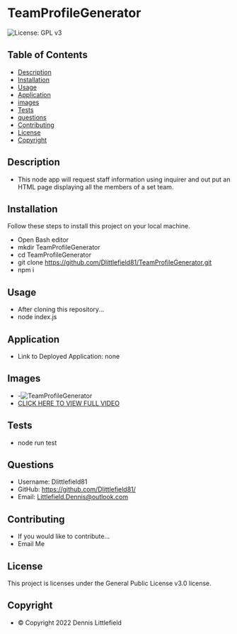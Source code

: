 
# TeamProfileGenerator
![License: GPL v3](https://img.shields.io/badge/License-GPLv3-blue.svg)


## Table of Contents
- [Description](#description)
- [Installation](#installation)
- [Usage](#usage)
- [Application](#application)
- [images](#images)
- [Tests](#tests)
- [questions](#questions)
- [Contributing](#contributing)
- [License](#license)
- [Copyright](#copyright)


## Description
- This node app will request staff information using inquirer and out put an HTML page displaying all the members of a set team.


## Installation
Follow these steps to install this project on your local machine.
- Open Bash editor
- mkdir TeamProfileGenerator
- cd TeamProfileGenerator
- git clone https://github.com/Dlittlefield81/TeamProfileGenerator.git
- npm i


## Usage
- After cloning this repository...
- node index.js


## Application
- Link to Deployed Application: none


## Images
- -![TeamProfileGenerator](./assets/images/TeamProfileGenerator.gif)
- [CLICK HERE TO VIEW FULL VIDEO](./assets/images/TeamProfileGenerator.webm)


## Tests
- node run test


## Questions
- Username: Dlittlefield81
- GitHub: https://github.com/Dlittlefield81/
- Email: Littlefield.Dennis@outlook.com


## Contributing
- If you would like to contribute...
- Email Me


## License
   This project is licenses under the General Public License v3.0 license.



## Copyright
- © Copyright 2022 Dennis Littlefield
    